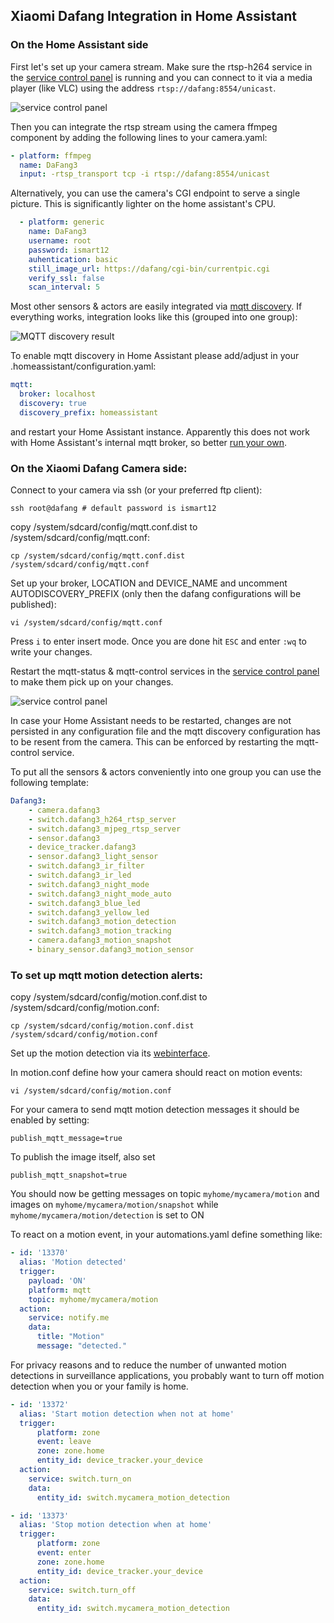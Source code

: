 ## Xiaomi Dafang Integration in Home Assistant

### On the Home Assistant side

First let's set up your camera stream. Make sure the rtsp-h264 service in the [service control panel](http://dafang/cgi-bin/scripts.cgi) is running and you can connect to it via a media player (like VLC) using the address `rtsp://dafang:8554/unicast`.

![service control panel](services_panel.png)

Then you can integrate the rtsp stream using the camera ffmpeg component by adding the following lines to your camera.yaml:

```yaml
- platform: ffmpeg
  name: DaFang3
  input: -rtsp_transport tcp -i rtsp://dafang:8554/unicast
```
Alternatively, you can use the camera's CGI endpoint to serve a single picture. This is significantly lighter on the home assistant's CPU.
```yaml
  - platform: generic
    name: DaFang3
    username: root
    password: ismart12
    auhentication: basic
    still_image_url: https://dafang/cgi-bin/currentpic.cgi
    verify_ssl: false
    scan_interval: 5
```

Most other sensors & actors are easily integrated via [mqtt discovery](https://www.home-assistant.io/docs/mqtt/discovery/). If everything works, integration looks like this (grouped into one group):

![MQTT discovery  result](mqtt_autodiscovery.png)

To enable mqtt discovery in Home Assistant please add/adjust in your .homeassistant/configuration.yaml:
```yaml
mqtt:
  broker: localhost
  discovery: true
  discovery_prefix: homeassistant
```
and restart your Home Assistant instance. Apparently this does not work with Home Assistant's internal mqtt broker, so better [run your own](https://www.home-assistant.io/docs/mqtt/broker/#run-your-own).

### On the Xiaomi Dafang Camera side:

Connect to your camera via ssh (or your preferred ftp client):
```shell
ssh root@dafang # default password is ismart12
```

copy /system/sdcard/config/mqtt.conf.dist to /system/sdcard/config/mqtt.conf:
```shell
cp /system/sdcard/config/mqtt.conf.dist /system/sdcard/config/mqtt.conf
```
Set up your broker, LOCATION and DEVICE_NAME
and uncomment AUTODISCOVERY_PREFIX (only then the dafang configurations will be published):

```shell
vi /system/sdcard/config/mqtt.conf
```
Press `i` to enter insert mode. Once you are done hit `ESC` and enter `:wq` to write your changes.

Restart the mqtt-status & mqtt-control services in the [service control panel](http://dafang/cgi-bin/scripts.cgi) to make them pick up on your changes.

![service control panel](services_panel.png)

 In case your Home Assistant needs to be restarted, changes are not persisted in any configuration file and the mqtt discovery configuration has to be resent from the camera. This can be enforced by restarting the mqtt-control service.

To put all the sensors & actors conveniently into one group you can use the following template:

```yaml
Dafang3:
    - camera.dafang3
    - switch.dafang3_h264_rtsp_server
    - switch.dafang3_mjpeg_rtsp_server
    - sensor.dafang3
    - device_tracker.dafang3
    - sensor.dafang3_light_sensor
    - switch.dafang3_ir_filter
    - switch.dafang3_ir_led
    - switch.dafang3_night_mode
    - switch.dafang3_night_mode_auto
    - switch.dafang3_blue_led
    - switch.dafang3_yellow_led
    - switch.dafang3_motion_detection
    - switch.dafang3_motion_tracking
    - camera.dafang3_motion_snapshot
    - binary_sensor.dafang3_motion_sensor
```

### To set up mqtt motion detection alerts:

copy /system/sdcard/config/motion.conf.dist to /system/sdcard/config/motion.conf:
```shell
cp /system/sdcard/config/motion.conf.dist /system/sdcard/config/motion.conf
```

Set up the motion detection via its [webinterface](http://dafang/configmotion.html).

In motion.conf define how your camera should react on motion events:
```shell
vi /system/sdcard/config/motion.conf
```
For your camera to send mqtt motion detection messages it should be enabled by setting:
```
publish_mqtt_message=true
```
To publish the image itself, also set
```
publish_mqtt_snapshot=true
```
You should now be getting messages on topic `myhome/mycamera/motion` and images on `myhome/mycamera/motion/snapshot` while    `myhome/mycamera/motion/detection` is set to ON

To react on a motion event, in your automations.yaml define something like:

```yaml
- id: '13370'
  alias: 'Motion detected'
  trigger:
    payload: 'ON'
    platform: mqtt
    topic: myhome/mycamera/motion
  action:
    service: notify.me
    data:
      title: "Motion"
      message: "detected."
```

For privacy reasons and to reduce the number of unwanted motion detections in surveillance applications,
you probably want to turn off motion detection when you or your family is home.

```yaml
- id: '13372'
  alias: 'Start motion detection when not at home'
  trigger:
      platform: zone
      event: leave
      zone: zone.home
      entity_id: device_tracker.your_device
  action:
    service: switch.turn_on
    data:
      entity_id: switch.mycamera_motion_detection

- id: '13373'
  alias: 'Stop motion detection when at home'
  trigger:
      platform: zone
      event: enter
      zone: zone.home
      entity_id: device_tracker.your_device
  action:
    service: switch.turn_off
    data:
      entity_id: switch.mycamera_motion_detection
```
